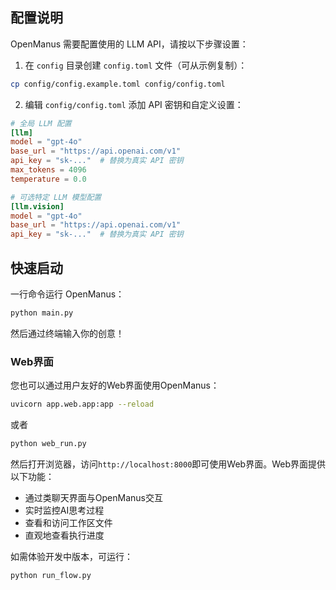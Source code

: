 ## 配置说明

OpenManus 需要配置使用的 LLM API，请按以下步骤设置：

1. 在 `config` 目录创建 `config.toml` 文件（可从示例复制）：

```bash
cp config/config.example.toml config/config.toml
```

2. 编辑 `config/config.toml` 添加 API 密钥和自定义设置：

```toml
# 全局 LLM 配置
[llm]
model = "gpt-4o"
base_url = "https://api.openai.com/v1"
api_key = "sk-..."  # 替换为真实 API 密钥
max_tokens = 4096
temperature = 0.0

# 可选特定 LLM 模型配置
[llm.vision]
model = "gpt-4o"
base_url = "https://api.openai.com/v1"
api_key = "sk-..."  # 替换为真实 API 密钥
```

## 快速启动

一行命令运行 OpenManus：

```bash
python main.py
```

然后通过终端输入你的创意！

### Web界面

您也可以通过用户友好的Web界面使用OpenManus：

```bash
uvicorn app.web.app:app --reload
```
或者
```bash
python web_run.py
```

然后打开浏览器，访问`http://localhost:8000`即可使用Web界面。Web界面提供以下功能：

- 通过类聊天界面与OpenManus交互
- 实时监控AI思考过程
- 查看和访问工作区文件
- 直观地查看执行进度

如需体验开发中版本，可运行：

```bash
python run_flow.py
```

